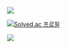 <a href="https://www.acmicpc.net/user/mychan0926"><img src="https://img.shields.io/badge/백준-08BD80?style=flat-square&logo=Visual Studio Code&logoColor=white"/></a>

[![Solved.ac
프로필](http://mazassumnida.wtf/api/v2/generate_badge?boj=mychan0926)](https://solved.ac/mychan0926)

<img src="http://mazandi.herokuapp.com/api?handle={mychan0926}&theme=cold"/>
